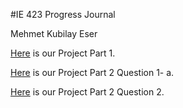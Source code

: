 
#IE 423 Progress Journal

Mehmet Kubilay Eser


[Here](project-1.html) is our Project Part 1.

[Here](Projectpart2-Question1-a.html) is our Project Part 2 Question 1- a.

[Here](part2-question2.html) is our Project Part 2 Question 2.

